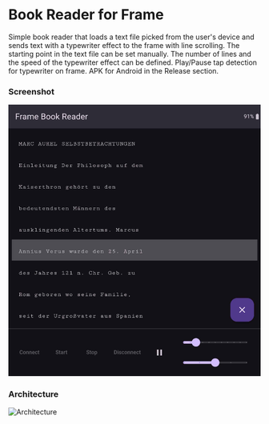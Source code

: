 # Book Reader for Frame


Simple book reader that loads a text file picked from the user's device and sends text with a typewriter effect to the frame with line scrolling. 
The starting point in the text file can be set manually. The number of lines and the speed of the typewriter effect can be defined. 
Play/Pause tap detection for typewriter on frame. APK for Android in the Release section.





### Screenshot
![Architecture](docs/image0.jpg)

### Architecture
![Architecture](docs/Frame%20App%20Architecture%20-%20Teleprompter.svg)
